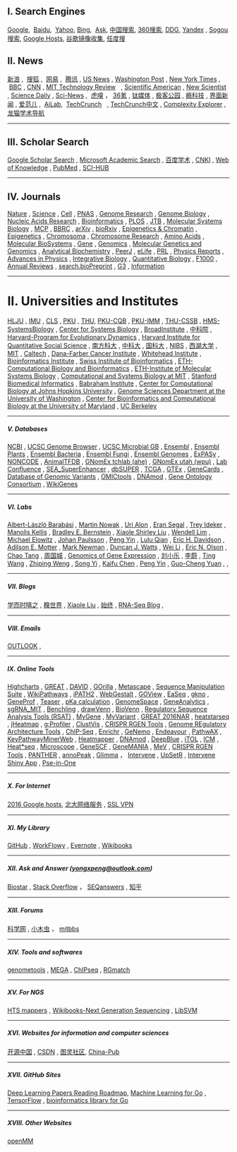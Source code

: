 ## I. Search Engines 
[Google](https://www.google.com/ncr),  [Baidu](https://www.baidu.com/),  [Yahoo](https://www.yahoo.com/),  [Bing](https://www.bing.com/),  [Ask](http://www.ask.com/),  [中国搜索](http://www.chinaso.com/),  [360搜索](http://www.so.com/),  [DDG](https://duckduckgo.com/),  [Yandex](https://www.yandex.com/) , [Sogou搜索](https://www.sogou.com/), [Google Hosts](https://coding.net/u/scaffrey/p/hosts/git/blob/master/hosts-files/hosts), [谷歌镜像收集](https://liyuans.com/archives/google-mirror.html), [任度搜](http://www.rendoso.com/)    

## II. News
 [新浪](http://www.sina.com.cn/) ,  [搜狐](http://www.sohu.com/) ,  [网易](http://www.163.com/) ,  [腾讯](http://www.qq.com/) , [US News](http://www.usnews.com/) , [Washington Post](https://www.washingtonpost.com/) , [New York Times](http://www.nytimes.com/) ,  [BBC](http://www.bbc.com/)  , [CNN](http://www.bbc.com/) , [MIT Technology Review](http://www.technologyreview.com/)    ,  [Scientific American](https://www.scientificamerican.com/) , [New Scientist](https://www.newscientist.com/) , [Science Daily](https://www.sciencedaily.com/) , [Sci-News](http://www.sci-news.com/) ,  [虎嗅](https://www.huxiu.com/) ， [36氪](http://36kr.com/) , [钛媒体](http://www.tmtpost.com/) , [极客公园](http://www.geekpark.net/)  , [瘾科技](http://cn.engadget.com/) , [界面新闻](http://www.jiemian.com/) , [爱范儿](http://www.ifanr.com/) ,  [AiLab](http://www.ailab.cn/),  [TechCrunch](http://techcrunch.com/)    , [TechCrunch中文](http://techcrunch.cn/) , [Complexity Explorer](https://www.complexityexplorer.org/) , [龙猫学术导航](http://www.6453.net/)        
                                                                          
________________________________________________________________________________________________________________
## III. Scholar Search
[Google Scholar Search](https://scholar.google.com/) , [Microsoft Academic Search](http://academic.research.microsoft.com/) , [百度学术](http://xueshu.baidu.com/) , [CNKI](http://www.cnki.net/) , [Web of Knowledge](http://apps.webofknowledge.com) , [PubMed](http://www.ncbi.nlm.nih.gov/pubmed) , [SCI-HUB](http://www.sci-hub.cc/)   
  
  ________________________________________________________________________________________________________________
## IV. Journals
[Nature](http://www.nature.com/siteindex/index.html) , [Science](http://www.sciencemag.org/) , [Cell](http://www.cell.com/) , [PNAS](http://www.pnas.org/) , [Genome Research](http://genome.cshlp.org/) , [Genome Biology](http://www.genomebiology.com/) , [Nucleic Acids Research](http://nar.oxfordjournals.org/) , [Bioinformatics](http://bioinformatics.oxfordjournals.org/) , [PLOS](https://www.plos.org/)   ,  [JTB](http://www.journals.elsevier.com/journal-of-theoretical-biology/) , [Molecular Systems Biology](http://msb.embopress.org/) , [MCP](http://www.mcponline.org/) ,  [BBRC](http://www.journals.elsevier.com/biochemical-and-biophysical-research-communications/) , [arXiv](http://arxiv.org/) , [bioRxiv](http://biorxiv.org/) ,  [Epigenetics & Chromatin](http://epigeneticsandchromatin.biomedcentral.com/) , [Epigenetics](http://www.tandfonline.com/loi/kepi20#.VqZGDF4vDCI) , [Chromosoma](http://link.springer.com/journal/412) , [Chromosome Research](http://link.springer.com/journal/10577) ,  [Amino Acids](http://link.springer.com/journal/726)  , [
Molecular BioSystems](http://pubs.rsc.org/en/journals/journalissues/mb?_ga=1.188860655.594996344.1453738250#!recentarticles&adv)  , [Gene](http://www.journals.elsevier.com/gene/)  , [Genomics](http://www.journals.elsevier.com/genomics/)  , [Molecular Genetics and Genomics](http://link.springer.com/journal/438)  , [Analytical Biochemistry](http://www.journals.elsevier.com/analytical-biochemistry-methods-in-the-biological-sciences/) , [PeerJ](https://peerj.com/) , [eLife](http://elifesciences.org/)  , [PRL](http://journals.aps.org/prl/)  , [Physics Reports](http://www.journals.elsevier.com/physics-reports/) , [Advances in Physics](http://www.tandfonline.com/toc/tadp20/current)  , [Integrative Biology](http://pubs.rsc.org/en/journals/journalissues/ib#!recentarticles&adv)   , [Quantitative Biology](http://journal.hep.com.cn/qb/EN/2095-4689/home.shtml) , [F1000](http://f1000.com/) , [Annual Reviews](http://www.annualreviews.org/)    , [search.bioPreprint](http://www.hsls.pitt.edu/resources/preprint) ,  [G3](http://www.g3journal.org/) , [Information](http://www.mdpi.com/journal/information)                                          
________________________________________________________________________________________________________________
# II. Universities and Institutes
[HLJU](http://www.hlju.edu.cn/) ,  [IMU](http://www.imu.edu.cn/)  , [CLS](http://www.cls.edu.cn/) ,  [PKU](http://www.pku.edu.cn/) ,  [THU](http://www.tsinghua.edu.cn/), [PKU-CQB](http://cqb.pku.edu.cn/) , [PKU-IMM](http://www.imm.pku.edu.cn) , [THU-CSSB](http://bioinfo.au.tsinghua.edu.cn/CSSB/web/index.html) , [HMS-SystemsBiology](https://sysbio.med.harvard.edu/) , [Center for Systems Biology](https://csb.mgh.harvard.edu/) , [BroadInstitute](https://www.broadinstitute.org/)   , [中科院](http://www.cas.ac.cn/)  , [Harvard-Program for Evolutionary Dynamics](http://ped.fas.harvard.edu/) , [Harvard Institute for Quantitative Social Science](http://www.iq.harvard.edu/) , 
[南方科大](http://www.sustc.edu.cn/) , [中科大](http://www.ustc.edu.cn/) , [国科大](http://www.gucas.ac.cn/) , [NIBS](http://www.nibs.ac.cn/) , [西湖大学]() , [MIT](http://web.mit.edu/) , [Caltech](https://www.caltech.edu/) , [Dana-Farber Cancer Institute](http://www.dana-farber.org/) , [Whitehead Institute](http://wi.mit.edu/) , [Bioinformatics Institute](http://www.bii.a-star.edu.sg/) , [Swiss Institute of Bioinformatics](http://www.sib.swiss/) , [ETH-Computational Biology and Bioinformatics](http://www.cbb.ethz.ch/) , [ETH-Institute of Molecular Systems Biology](http://www.imsb.ethz.ch/) , [Computational and Systems Biology at MIT](http://csbi.mit.edu/) , [Stanford Biomedical Informatics](http://bmi.stanford.edu/)  ,  [Babraham Institute](http://babraham.ac.uk/) , [Center for Computational Biology at Johns Hopkins University](http://ccb.jhu.edu/) , [Genome Sciences Department at the University of Washington](http://www.gs.washington.edu/faculty/trapnell.htm) , [Center for Bioinformatics and Computational Biology at the University of Maryland](http://cbcb.umd.edu/) , [UC Berkeley](http://www.berkeley.edu/)                            
                               
   

                               
                               
________________________________________________________________________________________________________________
##### V. Databases
[NCBI](http://www.ncbi.nlm.nih.gov/) , [UCSC Genome Browser](https://genome.ucsc.edu/) , [UCSC Microbial GB](http://microbes.ucsc.edu/) , [Ensembl](http://www.ensembl.org) , [Ensembl Plants](http://plants.ensembl.org) , [Ensembl Bacteria](http://bacteria.ensembl.org) , [Ensembl Fungi](http://fungi.ensembl.org) ,  [Ensembl Genomes](http://ensemblgenomes.org/) , [ExPASy](http://www.expasy.org/)   , [NONCODE](http://www.noncode.org/) , [AnimalTFDB](http://bioinfo.life.hust.edu.cn/AnimalTFDB/)  ,       [GNomEx tchlab (ahe)](http://gnomex.tchlab.org:8080/gnomex/) , [GNomEx utah (wpu)](https://b2b.hci.utah.edu/gnomex/)  , [Lab Confluence](http://162.105.134.221:8090)  , [SEA_SuperEnhancer](http://www.bio-bigdata.com/SEA/)  , [dbSUPER](http://bioinfo.au.tsinghua.edu.cn/dbsuper) , [TCGA](https://cancergenome.nih.gov/) , [GTEx](http://www.gtexportal.org/home/) , [GeneCards](http://www.genecards.org/) , [Database of Genomic Variants](http://www.ebi.ac.uk/dgva)  , [OMICtools](https://omictools.com/) , [DNAmod](https://www.pmgenomics.ca/hoffmanlab/proj/dnamod/) , [Gene Ontology Consortium](http://www.geneontology.org/) , [WikiGenes](https://www.wikigenes.org/)              
                               
________________________________________________________________________________________________________________
##### VI. Labs
[Albert-László Barabási](http://barabasi.com/) , [Martin Nowak](http://www.martinnowak.com/) , [Uri Alon](https://www.weizmann.ac.il/mcb/UriAlon/homepage) , [Eran Segal](http://genie.weizmann.ac.il/index.html) , [Trey Ideker](http://healthsciences.ucsd.edu/som/medicine/research/labs/ideker/Pages/default.aspx) , [Manolis Kellis](http://compbio.mit.edu) , [Bradley E. Bernstein](http://bernstein.mgh.harvard.edu/) , [Xiaole Shirley Liu](http://liulab.dfci.harvard.edu/) , [Wendell Lim](http://limlab.ucsf.edu/papers.html) , [Michael Elowitz](http://www.elowitz.caltech.edu/index.html)   , [Johan Paulsson](http://projects.iq.harvard.edu/paulsson) , [Peng Yin](http://molecular-systems.net/) , [Lulu Qian](http://dna.caltech.edu/~lulu/) , [Eric H. Davidson](http://www.its.caltech.edu/~davidson/) , [Adilson E. Motter](http://dyn.phys.northwestern.edu/index.html) , [Mark Newman](http://www-personal.umich.edu/~mejn/) , [Duncan J. Watts](https://scholar.google.com/citations?user=LhOAiXMAAAAJ) , [Wei Li](http://lilab.openwetware.org/) , [Eric N. Olson](http://www4.utsouthwestern.edu/olsonlab/index.htm) , [Chao Tang](http://cqb.pku.edu.cn/tanglab/) , [周国城](http://www.scirp.org/kcchou/) , [Genomics of Gene Expression](http://bioinfo.cipf.es/aconesawp/) , [刘小乐](http://liulab.dfci.harvard.edu/) , [李蔚](http://lilab.openwetware.org/) , [Ting Wang](http://wang.wustl.edu/people) , [Zhiping Weng](http://www.umassmed.edu/zlab/) , [Song Yi](http://faculty.mdanderson.org/Song_Yi/Default.asp) , [Kaifu Chen](http://www.openwetware.org/wiki/Chenlab) , [Peng Yin](http://molecular-systems.net/) , [Guo-Cheng Yuan](http://bcb.dfci.harvard.edu/~gcyuan/index.html) , []() , []()


                                                    
________________________________________________________________________________________________________________
##### VII. Blogs
[学而时嘻之](http://www.geekonomics10000.com/) , [糗世界](http://qiubio.com:8080/) , [Xiaole Liu](http://www.longwoodgenomics.org/) , [始终](http://liam0205.me/)  , [RNA-Seq Blog](http://www.rna-seqblog.com/) ,    
                                                                   
________________________________________________________________________________________________________________
##### VIII. Emails
[OUTLOOK](https://login.live.com/login.srf?wa=wsignin1.0&rpsnv=12&ct=1459310129&rver=6.4.6456.0&wp=MBI_SSL_SHARED&wreply=https:%2F%2Fmail.live.com%2Fdefault.aspx%3Frru%3Dinbox&lc=1033&id=64855&mkt=en-us&cbcxt=mai) , 
                                                                   
________________________________________________________________________________________________________________
##### Ⅸ. Online Tools
[Highcharts](http://www.highcharts.com/) , [GREAT](http://bejerano.stanford.edu/great) , [DAVID](https://david.ncifcrf.gov) , [GOrilla](http://cbl-gorilla.cs.technion.ac.il/) , [Metascape](http://metascape.org) , [Sequence Manipulation Suite](http://www.bioinformatics.org/sms2/) , [WikiPathways](http://www.wikipathways.org/index.php/WikiPathways) , [iPATH2](http://pathways.embl.de/) , [WebGestalt](http://www.webgestalt.org/) , [GOView](http://www.webgestalt.org/GOView/) , [EaSeq](http://easeq.net/) , [gkno](http://gkno.me/) , [GeneProf](http://www.geneprof.org/GeneProf/) , [Teaser](http://teaser.cibiv.univie.ac.at/) , [pKa calculation](http://compbio.clemson.edu/pka_webserver/) , [GenomeSpace](http://www.genomespace.org/) , [GeneAnalytics](http://geneanalytics.genecards.org/) , [sgRNA_MIT](http://crispr.mit.edu/)  , [Benchling](https://benchling.com/) , [drawVenn](http://bioinformatics.psb.ugent.be/webtools/Venn/) , [BioVenn](http://www.cmbi.ru.nl/cdd/biovenn/) , [Regulatory Sequence Analysis Tools (RSAT)](http://rsat.sb-roscoff.fr/) , [MyGene](http://mygene.info/) , [MyVariant](http://myvariant.info/) , [GREAT 2016NAR](https://absynth.issb.genopole.fr/Bioinformatics/tools/GREAT/) , [heatstarseq](http://www.heatstarseq.roslin.ed.ac.uk/) , [jHeatmap](http://jheatmap.github.io/jheatmap/) , [g:Profiler](http://biit.cs.ut.ee/gprofiler/) , [ClustVis](http://biit.cs.ut.ee/clustvis/) , [CRISPR RGEN Tools](http://www.rgenome.net/) , [Genome REgulatory Architecture Tools](https://absynth.issb.genopole.fr/Bioinformatics/tools/GREAT/)  , [ChIP-Seq](http://ccg.vital-it.ch/chipseq/)  , [Enrichr](http://amp.pharm.mssm.edu/Enrichr/)   , [GeNemo](http://www.genemo.org/)     , [Endeavour](https://endeavour.esat.kuleuven.be/)      , [PathwAX](http://pathwax.sbc.su.se/)      , [KeyPathwayMinerWeb](http://nar.oxfordjournals.org/content/44/W1/W98.abstract)   , [Heatmapper](http://www.heatmapper.ca/) , [DNAmod](https://www.pmgenomics.ca/hoffmanlab/proj/dnamod/) ,  [DeepBlue](http://deepblue.mpi-inf.mpg.de/)  , [iTOL](http://itol.embl.de/)   , [ICM](http://biotech.bmi.ac.cn/icm/)  , [Heat*seq](http://www.heatstarseq.roslin.ed.ac.uk/) , [Microscope](http://microscopebioinformatics.org/) , [GeneSCF](http://genescf.kandurilab.org) , [GeneMANIA](http://genemania.org/) , [MeV](http://mev.tm4.org) , [CRISPR RGEN Tools](http://www.rgenome.net/) , [PANTHER](http://pantherdb.org/) , [annoPeak](http://ccc-annopeak.osumc.edu/annoPeak1/) , [Glimma](http://bioconductor.org/packages/release/bioc/html/Glimma.html) ， [Intervene](https://bitbucket.org/CBGR/intervene) , [UpSetR](https://gehlenborglab.shinyapps.io/upsetr/) , [Intervene Shiny App](https://asntech.shinyapps.io/intervene/)  , [Pse-in-One](http://bioinformatics.hitsz.edu.cn/Pse-in-One/home/)  
                                                                   
________________________________________________________________________________________________________________
##### X. For Internet
[2016 Google hosts](http://laod.cn/hosts/2016-google-hosts.html),  [北大网络服务](https://its.pku.edu.cn) , [SSL VPN](https://162.105.250.3:6443/)

________________________________________________________________________________________________________________
##### XI. My Library
[GitHub](https://github.com/CTLife) , [WorkFlowy](https://workflowy.com/) , [Evernote](https://evernote.com) , [Wikibooks](https://en.wikibooks.org/wiki/Main_Page)                  

________________________________________________________________________________________________________________
##### XII. Ask and Answer (yongxpeng@outlook.com)
[Biostar](https://www.biostars.org/) , [Stack Overflow](http://stackoverflow.com/) ， [SEQanswers](http://seqanswers.com/)  ,  [知乎](https://www.zhihu.com/) 
                                           
________________________________________________________________________________________________________________
##### XIII. Forums
[科学网](http://www.sciencenet.cn/) , [小木虫](http://muchong.com/) ，   [mitbbs](http://www.mitbbs.com/)         
________________________________________________________________________________________________________________
##### XIV. Tools and softwares
[genometools](http://genometools.org/) , [MEGA](http://www.megasoftware.net/) , [ChIPseq](http://biocluster.ucr.edu/~rkaundal/workshops/R_feb2016/ChIPseq/ChIPseq.html) , [RGmatch](https://bitbucket.org/pfurio/rgmatch)    
                                                                                        
________________________________________________________________________________________________________________
##### XV. For NGS
[HTS mappers](http://www.ebi.ac.uk/~nf/hts_mappers/)  , [Wikibooks-Next Generation Sequencing](https://en.wikibooks.org/wiki/Next_Generation_Sequencing_(NGS)) , [LibSVM](https://www.csie.ntu.edu.tw/~cjlin/libsvm/)             
                                        
________________________________________________________________________________________________________________
##### XVI. Websites for information and computer sciences       
[开源中国](http://www.oschina.net/) , [CSDN](http://www.csdn.net/) , [图灵社区](http://www.ituring.com.cn/), [China-Pub](http://www.china-pub.com/)                                                              
                                                                                                              
________________________________________________________________________________________________________________                 
##### XVII. GitHub Sites                                               
[Deep Learning Papers Reading Roadmap](https://github.com/songrotek/Deep-Learning-Papers-Reading-Roadmap), [Machine Learning for Go](https://github.com/sjwhitworth/golearn) , [TensorFlow](https://github.com/tensorflow/tensorflow) , [bioinformatics library for Go](https://github.com/biogo/biogo)                                                                                                            
________________________________________________________________________________________________________________                 
##### XVIII. Other Websites                                               
[openMM](http://openmm.org/)

